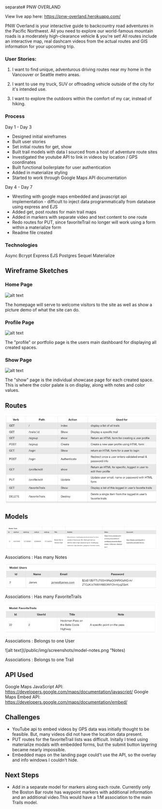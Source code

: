 separate# PNW OVERLAND

View live app here:  https://pnw-overland.herokuapp.com/

PNW Overland is your interactive guide to backcountry road adventures in the Pacific Northwest. All you need to explore our world-famous mountain roads is a moderately high-clearance vehicle & you're set! All routes include an interactive map, real dashcam videos from the actual routes and GIS information for your upcoming trip.



### User Stories:

1. I want to find unique, adventurous driving routes near my home in the Vancouver or Seattle metro areas.

2. I want to use my truck, SUV or offroading vehicle outside of the city for it's intended use.

3. I want to explore the outdoors within the comfort of my car, instead of hiking.



### Process

Day 1 - Day 3
- Designed initial wireframes
- Built user stories
- Set initial routes for get, show
- Built trail models with data I sourced from a host of adventure route sites
- Investigated the youtube API to link in videos by location / GPS coordinates
- Built functional boilerplate for user authentication
- Added in materialize styling
- Started to work through Google Maps API documentation

Day 4 - Day 7
- Wrestling with google maps embedded and javascript api implementation - difficult to inject data programmatically from database using express and EJS
- Added get, post routes for main trail maps
- Added in markers with separate video and text content to one route
- Redo routes for PUT, since favoriteTrail no longer will work using a form within a materialize form
- Readme file created


### Technologies

Async
Bcrypt
Express
EJS
Postgres Sequel
Materialize

## Wireframe Sketches

### Home Page

![alt text](/public/img/home-page.png "Home")

The homepage will serve to welcome visitors to the site as well as show a picture demo of what the site can do.

### Profile Page

![alt text](/public/img/portfolio-page.png "Portfolio")

The "profile" or portfolio page is the users main dashboard for displaying all created spaces.

### Show Page

![alt text](/public/img/show-page.png "Show")

The "show" page is the individual showcase page for each created space. This is where the color palate is on display, along with notes and color values.


## Routes

![alt text](/public/img/screenshots/routes-pnw-overland.png "Routes")


## Models

![alt text](/public/img/screenshots/model-trails.png "Trails")

Associations : Has many Notes

![alt text](/public/img/screenshots/model-users.png "Users")

Associations : Has many FavoriteTrails

![alt text](/public/img/screenshots/model-favorite-trails.png "FavoriteTrails")

Associations : Belongs to one User

![alt text](/public/img/screenshots/model-notes.png "Notes)

Associations : Belongs to one Trail


## API Used

Google Maps JavaScript API: https://developers.google.com/maps/documentation/javascript/
Google Maps Embed API: https://developers.google.com/maps/documentation/embed/

## Challenges

- YouTube api to embed videos by GPS data was initially thought to be feasible. But, many videos did not have the location data present.
- PUT routes for the favoriteTrail lists was difficult. Initally I tried using materialize modals with embedded forms, but the submit button layering became nearly impossible.
- Embedded maps on the landing page could't use the API, so the overlay and info windows I couldn't hide.

## Next Steps

- Add in a separate model for markers along each route. Currently only the Boston Bar route has waypoint markers with additional information and an additional video.This would have a 1:M association to the main Trails model.
